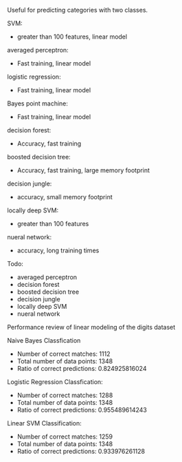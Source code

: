 Useful for predicting categories with two classes.

SVM: 
- greater than 100 features, linear model

averaged perceptron: 
- Fast training, linear model

logistic regression: 
- Fast training, linear model

Bayes point machine: 
- Fast training, linear model

decision forest: 
- Accuracy, fast training

boosted decision tree: 
- Accuracy, fast training, large memory footprint

decision jungle: 
- accuracy, small memory footprint

locally deep SVM: 
- greater than 100 features

nueral network: 
- accuracy, long training times

Todo:
- averaged perceptron
- decision forest
- boosted decision tree
- decision jungle
- locally deep SVM
- nueral network

Performance review of linear modeling of the digits dataset

Naive Bayes Classfication
- Number of correct matches: 1112
- Total number of data points: 1348
- Ratio of correct predictions: 0.824925816024

Logistic Regression Classfication:
- Number of correct matches: 1288
- Total number of data points: 1348
- Ratio of correct predictions: 0.955489614243

Linear SVM Classification:
- Number of correct matches: 1259
- Total number of data points: 1348
- Ratio of correct predictions: 0.933976261128
